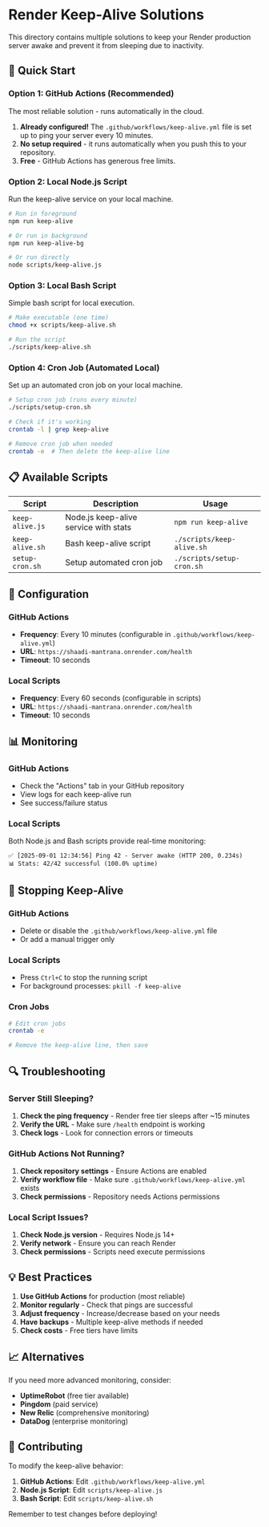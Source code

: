 # Render Keep-Alive Solutions

This directory contains multiple solutions to keep your Render production server awake and prevent it from sleeping due to inactivity.

## 🚀 Quick Start

### Option 1: GitHub Actions (Recommended)
The most reliable solution - runs automatically in the cloud.

1. **Already configured!** The `.github/workflows/keep-alive.yml` file is set up to ping your server every 10 minutes.
2. **No setup required** - it runs automatically when you push this to your repository.
3. **Free** - GitHub Actions has generous free limits.

### Option 2: Local Node.js Script
Run the keep-alive service on your local machine.

```bash
# Run in foreground
npm run keep-alive

# Or run in background
npm run keep-alive-bg

# Or run directly
node scripts/keep-alive.js
```

### Option 3: Local Bash Script
Simple bash script for local execution.

```bash
# Make executable (one time)
chmod +x scripts/keep-alive.sh

# Run the script
./scripts/keep-alive.sh
```

### Option 4: Cron Job (Automated Local)
Set up an automated cron job on your local machine.

```bash
# Setup cron job (runs every minute)
./scripts/setup-cron.sh

# Check if it's working
crontab -l | grep keep-alive

# Remove cron job when needed
crontab -e  # Then delete the keep-alive line
```

## 📋 Available Scripts

| Script | Description | Usage |
|--------|-------------|-------|
| `keep-alive.js` | Node.js keep-alive service with stats | `npm run keep-alive` |
| `keep-alive.sh` | Bash keep-alive script | `./scripts/keep-alive.sh` |
| `setup-cron.sh` | Setup automated cron job | `./scripts/setup-cron.sh` |

## 🔧 Configuration

### GitHub Actions
- **Frequency**: Every 10 minutes (configurable in `.github/workflows/keep-alive.yml`)
- **URL**: `https://shaadi-mantrana.onrender.com/health`
- **Timeout**: 10 seconds

### Local Scripts
- **Frequency**: Every 60 seconds (configurable in scripts)
- **URL**: `https://shaadi-mantrana.onrender.com/health`
- **Timeout**: 10 seconds

## 📊 Monitoring

### GitHub Actions
- Check the "Actions" tab in your GitHub repository
- View logs for each keep-alive run
- See success/failure status

### Local Scripts
Both Node.js and Bash scripts provide real-time monitoring:

```
✅ [2025-09-01 12:34:56] Ping 42 - Server awake (HTTP 200, 0.234s)
📊 Stats: 42/42 successful (100.0% uptime)
```

## 🛑 Stopping Keep-Alive

### GitHub Actions
- Delete or disable the `.github/workflows/keep-alive.yml` file
- Or add a manual trigger only

### Local Scripts
- Press `Ctrl+C` to stop the running script
- For background processes: `pkill -f keep-alive`

### Cron Jobs
```bash
# Edit cron jobs
crontab -e

# Remove the keep-alive line, then save
```

## 🔍 Troubleshooting

### Server Still Sleeping?
1. **Check the ping frequency** - Render free tier sleeps after ~15 minutes
2. **Verify the URL** - Make sure `/health` endpoint is working
3. **Check logs** - Look for connection errors or timeouts

### GitHub Actions Not Running?
1. **Check repository settings** - Ensure Actions are enabled
2. **Verify workflow file** - Make sure `.github/workflows/keep-alive.yml` exists
3. **Check permissions** - Repository needs Actions permissions

### Local Script Issues?
1. **Check Node.js version** - Requires Node.js 14+
2. **Verify network** - Ensure you can reach Render
3. **Check permissions** - Scripts need execute permissions

## 💡 Best Practices

1. **Use GitHub Actions** for production (most reliable)
2. **Monitor regularly** - Check that pings are successful
3. **Adjust frequency** - Increase/decrease based on your needs
4. **Have backups** - Multiple keep-alive methods if needed
5. **Check costs** - Free tiers have limits

## 📈 Alternatives

If you need more advanced monitoring, consider:

- **UptimeRobot** (free tier available)
- **Pingdom** (paid service)
- **New Relic** (comprehensive monitoring)
- **DataDog** (enterprise monitoring)

## 🤝 Contributing

To modify the keep-alive behavior:

1. **GitHub Actions**: Edit `.github/workflows/keep-alive.yml`
2. **Node.js Script**: Edit `scripts/keep-alive.js`
3. **Bash Script**: Edit `scripts/keep-alive.sh`

Remember to test changes before deploying!
